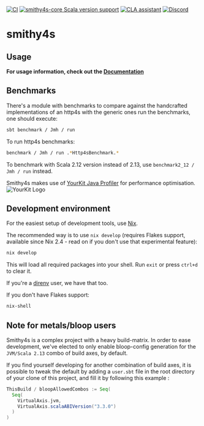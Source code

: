 [![CI](https://github.com/disneystreaming/smithy4s/actions/workflows/ci.yml/badge.svg)](https://github.com/disneystreaming/smithy4s/actions/workflows/ci.yml)
[![smithy4s-core Scala version support](https://index.scala-lang.org/disneystreaming/smithy4s/smithy4s-core/latest-by-scala-version.svg)](https://index.scala-lang.org/disneystreaming/smithy4s/smithy4s-core)
[![CLA assistant](https://cla-assistant.io/readme/badge/disneystreaming/smithy4s)](https://cla-assistant.io/disneystreaming/smithy4s)
[![Discord](https://img.shields.io/discord/1045676621761347615.svg?label=&logo=discord&logoColor=ffffff&color=404244&labelColor=6A7EC2)](https://discord.gg/wvVga94s8r)
# smithy4s


## Usage

**For usage information, check out the [Documentation](https://disneystreaming.github.io/smithy4s/)**

## Benchmarks

There's a module with benchmarks to compare against the handcrafted implementations of an http4s with the generic ones run the benchmarks, one should execute:

```sh
sbt benchmark / Jmh / run
```

To run http4s benchmarks:

```sh
benchmark / Jmh / run .*Http4sBenchmark.*
```

To benchmark with Scala 2.12 version instead of 2.13, use `benchmark2_12 / Jmh / run` instead.

Smithy4s makes use of [YourKit Java Profiler](https://www.yourkit.com/java/profiler/) for performance optimisation.<br/>
![YourKit Logo](https://www.yourkit.com/images/yklogo.png)

## Development environment

For the easiest setup of development tools, use [Nix](https://nixos.org).

The recommended way is to use `nix develop` (requires Flakes support, available since Nix 2.4 - read on if you don't use that experimental feature):

```bash
nix develop
```

This will load all required packages into your shell. Run `exit` or press `ctrl+d` to clear it.

If you're a [direnv](https://github.com/nix-community/nix-direnv) user, we have that too.

If you don't have Flakes support:

```bash
nix-shell
```

## Note for metals/bloop users

Smithy4s is a complex project with a heavy build-matrix. In order to ease development, we've elected to only enable bloop-config generation
for the `JVM/Scala 2.13` combo of build axes, by default.

If you find yourself developing for another combination of build axes, it is possible to tweak the default by adding a `user.sbt` file in the root directory of your clone of this project, and fill it by following this example :

```scala
ThisBuild / bloopAllowedCombos := Seq(
  Seq(
    VirtualAxis.jvm,
    VirtualAxis.scalaABIVersion("3.3.0")
  )
)
```
